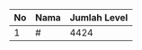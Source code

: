 | No | Nama            | Jumlah Level |
|----|-----------------|--------------|
| 1  | #    |    4424        |
